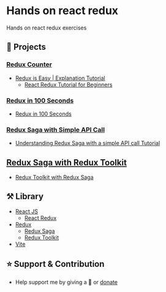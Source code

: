 # Hands on react redux

Hands on react redux exercises 

## 💼 Projects

### [Redux Counter](projects/redux-is-easy-explanation-tutorial)

- [Redux is Easy | Explanation Tutorial](https://www.youtube.com/watch?v=I0orEUD5I6A)
  - [React Redux Tutorial for Beginners](https://www.valentinog.com/blog/react-redux-tutorial-beginners/)

### [Redux in 100 Seconds](projects/redux-in-100-seconds)

- [Redux in 100 Seconds](https://www.youtube.com/watch?v=_shA5Xwe8_4)

### [Redux Saga with Simple API Call](projects/redux-saga-with-simple-api-call)

- [Understanding Redux Saga with a simple API call Tutorial](https://www.youtube.com/watch?v=eA6rskkE9y8)

## [Redux Saga with Redux Toolkit](project/redux-saga-with-redux-toolkit)

- [Redux Toolkit with Redux Saga](https://www.youtube.com/watch?v=9MMSRn5NoFY)

## ⚒️ Library

- [React JS](https://reactjs.org/)
  - [React Redux](https://react-redux.js.org/)
- [Redux](https://redux.js.org/)
  - [Redux Saga](https://redux-saga.js.org/)
  - [Redux Toolkit](https://redux-toolkit.js.org/)
- [Vite](https://vitejs.dev/)

## ⭐️ Support & Contribution
- Help support me by giving a 🌟 or [donate][website]

[website]: https://agung2001.github.io
